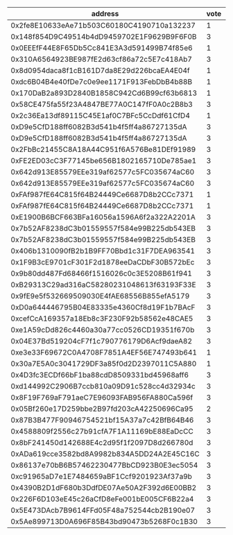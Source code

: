 address|vote|timestamp|signature
---|---|---|---
0x2fe8E10633eAe71b503C60180C4190710a132237|1|1600182931|0xc0a3185346ca4852e5f06fa44495681214f4df26800c53a24775c6414b2608c96f77c940e580d3161ae6b0da332f5829c7d7943aa5eb87b746d89081a1bf73291b
0x148f854D9C49514b4dD9459702E1F9629B9F6F0B|3|1600183517|0x80b8bd65c8c14066e0583e780272975c5041a97c7f991694fb5d8e7cd565464e073ab5d373b8776a625c4652ef293f55079bfffe8cc323095fd0dfa294bc77bf1b
0x0EEEfF44E8F65Db5Cc841E3A3d591499B74f85e6|1|1600183552|0x3cddb0abe7275a2b24dd3d40f718e81c4d87b2d14e3b109fdb784a6cb1cc89d44c8f238782481eb640206630558a96ac47b55dd55a208a5fa611cbdb48b324001c
0x310A6564923BE987fE2d63cf86a72c5E7c418Ab7|3|1600183609|0x986cbac34fef75948db049567f028ef91433bcecaa36cdbdd3b75b28d8385efc5e0c66285762803bee907b18756177d3f64f464b37841ca9f85418cfdbe4e1b91b
0x8d0954daca8f1cB161D7da8E29d226bcaEA4E04f|1|1600184260|0x52012d8d2f75ad5143fc7831498af867f177f87a13de2ec36c07a394b230af936ba77541c9456effc6395d3c0e49a1ea1e2a11c38ba457a489528c0f591949ae1c
0xdc6B04B4e40fDe7c0e9ee1171F913FebDbB4b88B|1|1600184810|0x6a9e259f2281a01d63cb27c5f10e2b0bd4be848d544f447011e9edc0a4eefedf4a9635a0a84d45b914c8b8091559684c9170d50d82f6e6db4ad0c29dba76d4941c
0x170DaB2a893D2840B1858C942Cd6B99cf63b6813|1|1600185133|0x9cfc354ec1fa1647ea1044c685f156c1a1a3372aea76cbf0c7c265d6777c41ff214a014b76a6bd605250441bc4d09461166bcebe11922a6a779f70bca35af6eb1b
0x58CE475fa55f23A4847BE77A0C147fF0A0c2B8b3|3|1600185207|0xe6d06964168ed6431486058b5838011d176ff50623a0be98c2f8aaa6ee0caac108d80c42d7832bcc339691019378096c7f6105b157415fc983d1dcc44fa8980b1c
0x2c36Ea13df89115C45E1af0C7BFc5CcDdf61CfD4|1|1600185213|0x1e54277936b840b48dae2c649f8e4ab37b8b866218859bc88b1644827a8504092a89f44db27654a4177136a8fa49a9d9273682f0ac59a802a2b58ceeb82b049f1b
0xD9e5CfD188ff6082B3d541b4f5ff4a86727135dA|3|1600185642|0xccbdb031cb0fd4d5d237c6284ba0dcf731a811b1adba9bf3a26c1a47bf136e527cda9be2a8b2ba1d29070aeebb436f948da90d93fe3c733c8eec4240e758e95a1c
0xD9e5CfD188ff6082B3d541b4f5ff4a86727135dA|3|1600185803|0x6360691d37d3cbd028695b5ae21c19c6e947203c8258e8f7836ebec417765b5b05b99a97c11238e29cdfc23f8bfbbe20936fb54a11bf1fcea951ee495f03d2931c
0x2FbBc21455C8A18A44C951f6A576Be81DEf91989|3|1600186140|0x4befcae7412686e25b2bcb52a9cb664b823e03bf93cb8c97158a231eee0991600bd99c72db5efd65ba3c66289f44ca274a8ede41e9abd51f98f646d8288671ec1b
0xFE2ED03cC3F77145be656B1802165710De785ae1|3|1600188147|0xd2a40f85509a50dcb132a70e7853fa60de3a6d004e0737b1801077a050adde4c056c625b109f7e4e46a6b2aa9414da9641cceea1fc5dd5935ca1a99c8e148e701b
0x642d913E85579EEe319af62577c5FC035674aC60|3|1600189305|0x9d5bbef7d125cc19995fe429837268a0cff5d8512116da3a507795fa1b034f2316ccb5b7f2445550a87cffb8673d1c7dfea47072b5ef46361ec90860b288c76c1b
0x642d913E85579EEe319af62577c5FC035674aC60|3|1600189468|0x3652ec9aee916c0d422944218de9a767e5e71dbc81b95675da71b7e51c68ec2d6b6707d949cc09eae87cb9295f49ae58dd2049e2a80bc42164eb5e318b181c311c
0xFAf987fE64C815f64B24449Ce6687D8b2CCc7371|1|1600189584|0x358164810d8a96de8b7046b1b80f8f3cc13fe2c1a82b0d22ec39439a2e226ccd79428a27c1144d8c32047abe285e653d8cef5be65a3e5260ad8035bea4114a1b1c
0xFAf987fE64C815f64B24449Ce6687D8b2CCc7371|1|1600189726|0x0cba1d063ac60f28fddf8d5146986c85fe9a7b6161959c79f743b96044f527532a17693c37b54bf0a79d3bea55e0d34067f328b6339ca40ad72c8b1da59784c31b
0xE1900B6BCF663BFa16056a1596A6f2a322A2201A|3|1600195772|0x28ea319a5172304ba936b37f637c2f9bb4b6924a98594a4af03bb92bd62d0cfc20e331f593b60e46ea3ec40da3bfba9a0604d3a28bfaafaea21e1fa10637e3ab1b
0x7b52AF8238dC3b01559557f584e99B225db543EB|3|1600199926|0x1ef88568b2ecf934dd909622c0296dd94b53e6e648b563d8fa89c25142165a320003444de9803ba9e463c74f96d2eb444c43e26c6c9ef67a6833b628100e1d761b
0x7b52AF8238dC3b01559557f584e99B225db543EB|3|1600200024|0xc10428fb46c8e51243352cc9519cafc104e14390a4232d81d9550e4dd90ff11d36919c22a07133b9198fcf3651dd21764725757e648657f804ca64dbd6e3f1921b
0x406b1310090fB2b1B9FF70Bbd1c31F7DEA963541|3|1600204159|0xa4ae0de91eca5ba9034e4ae459d9bba9ddf0099d749e88042d6c76e8e84e83ec24e52bbcd3b9852090a7055dbebefb1ef0e2220b62a112920d41dd799a8e04011c
0x1F9B3cE9701cF301F2d1878eeDaCDbF30B572bEc|3|1600209427|0x51dee24adc444ac09eaf15b89a0298cabd41a4c55fd951a8390b477c82a9b88f4f7402aa6eb6b7895488517eda4f6976e64858977247f6025ff0893bdacdf0d51b
0x9b80dd487Fd68466f1516026c0c3E5208B61f941|3|1600211765|0x49b653b824af81280b81c928bd0f5b49c3b2db7a86a5190b93edec422227095c5d30be990d35faff9243dd6b403a9c9158cdad19c0e4d8e742d1735dfa5dc14f1b
0xB29313C29ad316aC58280231048613f63193F33E|3|1600217259|0x081d01e3fd2b0de748cf13b25e651207e14657169829e695fe19ae603d0145a351ec613cbc0685e2dc3e2d7130554e8e459636e368ce5ff492c7dca24c97da651c
0x9fE9e5f532669509030E4fAE68556B855efA5179|3|1600217652|0xf270b64ed08f83149f0479b37e4e1e77c31265729a300633fb5c948311c6fbed6392ea961b5a7013f5183f83895e459e39f57cb516084f0f2babe4ab92109bfe1b
0xD0a644446795B04E83335e4360Cf8d19F1b7BAcF|3|1600219277|0x3bc8f466a9b79576377ae944614b685cba6047005f7cee8646e8301c8799bcf63099e447fe9e7463e5f8ee0d2d82dc53514d81be2fabbdf023d9c76e6af36c6f1c
0xcefCcA169357a18Eb8c3F230F92b58562e48CAE5|3|1600220372|0x8b801a7696b6647c15d90942e0856adb16aa9353765e701dd12c8c7d393ff21c2b249cf24eabe6de414d272a425c41102750d1614b3f15848ca344cb37c657ac1c
0xe1A59cDd826c4460a30a77cc0526CD19351f670b|3|1600220985|0x757d698dc9f10a8325e6fa74fc9489a90a9662db987b32b618f081202937bcc512f66990cf9ed10990097cca117802cfaf7a1ec4d33120680bae9cd100e8c0b71b
0x04E37Bd519204cF7f1c790776179D6Acf9daeA82|3|1600231371|0x0e5a18827f10e6ffc223b14daae98c5e5e1f0b8246ecfd9493d0350e98ee555367c071684ae6ccb0deb7884d649acad9fe3a17446ee261e322990adad5ded5131b
0xe3e33F69672C0A4708F7851A4EF56E747493b641|1|1600235605|0x89899d2825dfa9dda492b9fb96daea3b57d30c633082182ac8156210a375b34751e63e6221f4a2387525c40ab19af4c3fcd8ce15a4dd631b04baa052629ed3e51b
0x30a7E5A0c3041729DF3a85f0d2D2397011C5A880|1|1600236858|0x778aac5f11d39ea1bd1cda3212fbffb405cf615c80be92dec2fdcdb28d107d917871a5480bdc2b9de0a0e87f3ec02b72ad3c72d6d65b9ff747a8ce11abef3e841c
0x4D3fc3ECDf66bF1ba88cdD8509331bd45968aff6|3|1600237379|0x4c04ee32a5967cb3b2f96a215f1640cb362c31b799c357d54e3ce79b747450ab697c2468c10635b229cc8eca24520cceef00f2c9dd22ddd8007317a55e2b24ca1b
0xd144992C2906B7ccb810a09D91c528cc4d32934c|3|1600242615|0xadffd63412f78d085871c0a4ec19772c744e2ea120d0a2d73773da0a43e435df04a9f7bf8e0b6dc31e780772b88b435307dc93500eb2ab9a8e7df3719f36ca161b
0x8F19F769aF791aeC7E96093FAB956FA880Ca596f|3|1600243958|0x7d1907f51bc5210cfe5d74a5cf7753fd3343de46c807d7d9e5e7c01de9dd63a162d53d3f79627495d4700296eaa220472d1abf8f6abb185ad95fdc8e4e1c99e01b
0x05Bf260e17D259bbe2B97fd203cA42250696Ca95|2|1600244123|0xaa373483075ea841f7c6d7bd82eb527f75cd73b171ce790b2a14ec43cc9f1a00697ac09c67f144e1247acef5e2b91635653c24581969546de620096e5c3bbcda1b
0x87B3B477F90946754521bf15A37a7c42BfB64B46|3|1600244551|0x19dde0ecb726b3dce6a177df1f49a4af724d6f183f9265243f7a883c57ec07a26803017e5d40635ce1fb20f757b476ac8a248b57cb31cca18bfbf7a6b8e88f9f1b
0x4588809f2556c27b91cfA7F1A11169bE88EaDcCC|3|1600251444|0xf2680fc7e8b6ed93bacd8f59bf73b39b451af1936d50e531952ddfae8b568f537c12c25283514bed9f7829f19f54731c5548b1a8ff5ddd8e2d39ddab7ed901cb1c
0x8bF241450d142688E4c2d95f1f2097D8d266780d|3|1600256194|0xcb19d8765428e1f82bf90e67531b93568ad2506a1b1e33a08cc658cb85f023927aa67777a833ae9d0760ac3cb1357d908ce48ca7b1f15b57e703e545a04884261b
0xADa619cce3582bd8A9982b834A5DD24A2E45C16C|3|1600260656|0x52dcdcb7cf292a60c97485f98eb4d81043563161a2378a8ed5758cf46922894c4e8d1f09680006e87f41ca0ab22d727e71523d41ec1c4006eb9277434f46c2bd1c
0x86137e70bB6B57462230477BbCD923B0E3ec5054|3|1600261616|0xa9ced2d3e31f232e3c5336c9799c2beb6438fff26a13778dc2c8b8e2656a459a6bf7c6829c5e3018cef559f98d24f398fcefff7151db63411b18ec892d15cc671c
0xc91965aD7e1E7484659aBF1Ccf9201923Af37a9b|3|1600261806|0x0d8597127b0e274e7c114cd799fbde12ed4390602bcac6c33959f5a84e351ddc7a8026b9927e3e9f95e87af3dafeb06010d55f63a33be3b9840aca3c91ddf6261c
0x4390B2D1dF680b3DdfDE07Ae50A2F392d6E00BB2|3|1600263772|0x7b404939dc80dd769a27d393a50d3550743a7d03d577541b79cef20622e60fba56df528b04b9ee04004290ad839c1a3c2884e565ac7cec523c7ccd8ba053262e1c
0x226F6D103eE45c26aCfD8eFe001bE005CF6B22a4|3|1600265428|0xb121356e34176ef31b06230b548beeb993d4d177f52b86381a2f3bdccf310d6f5f1b8e598fbee1ef23f59bf196334d8e554c8b01ff4af575fc84b7b0095f220a1c
0x5E473DAcb7B9614FFd05F48a752544cb2B190e07|3|1600266954|0x4c60dd093d05c3a30366ba05f6918dd7459011befbce10bbaae5e8ab134216ce2033628dcc48f8ed0620191b3fdc453de8dab0979e5669d7e7a195ab045976da1c
0x5Ae899713D0A696F85B43bd90473b5268F0c1B30|3|1600266991|0xcf9b19680a65a9ef756d26e12f8824d7f49aa9b1bfec595282843d33ac606f4f22cbfe9740a7649275de32053530ed4aa722525d6d709a2a9684280ed9d5fe3e1c
